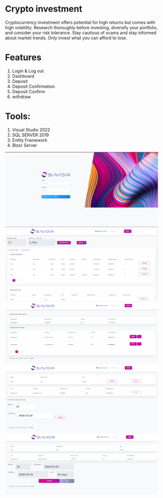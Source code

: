 # Crypto investment
Cryptocurrency investment offers potential for high returns but comes with high volatility. 
Research thoroughly before investing, diversify your portfolio, and consider your risk tolerance. 
Stay cautious of scams and stay informed about market trends. Only invest what you can afford to lose.

# Features
1. Login & Log out
2. Dashboard
3. Deposit
4. Deposit Confirmation
5. Deposit Confirm
6. withdraw

# Tools: 
1. Visual Studio 2022
3. SQL SERVER 2019
4. Entity Framework
5. Blzor Server

![login](login.png)
![login](dashboard.png)
![login](diposit.png)
![login](deposit_confirmation.png)
![login](deposit_confirm.png)
